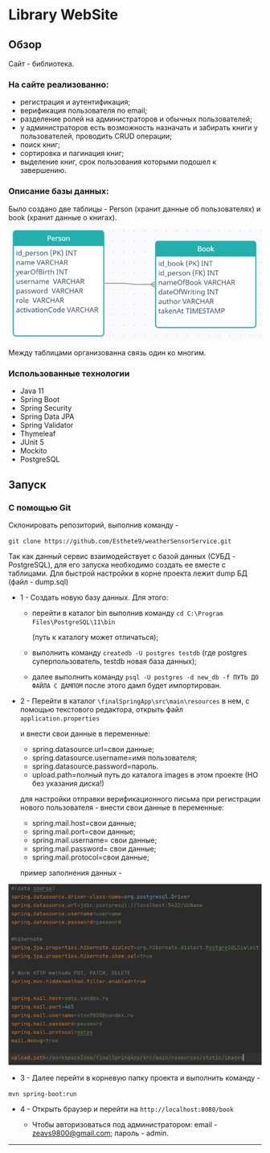 # Library WebSite
## Обзор
Сайт - библиотека.

### На сайте реализованно:
*  регистрация и аутентификация;
*  верификация пользователя по email;
*  разделение ролей на администраторов и обычных пользователей;
*  у администраторов есть возможность назначать и забирать книги у пользователей, проводить CRUD операции;
*  поиск книг;
*  сортировка и пагинация книг;
*  выделение книг, срок пользования которыми подошел к завершению.

### Описание базы данных:
Было создано две таблицы - Person (хранит данные об пользователях) и book (хранит данные о книгах).

![db.png](images%2Fdb.png)

Между таблицами организованна связь один ко многим.

### Использованные технологии
* Java 11
* Spring Boot
* Spring Security
* Spring Data JPA
* Spring Validator
* Thymeleaf
* JUnit 5
* Mockito
* PostgreSQL

## Запуск

### С помощью Git
Склонировать репозиторий, выполнив команду -

`git clone https://github.com/Esthete9/weatherSensorService.git`

Так как данный сервис взаимодействует с базой данных (СУБД - PostgreSQL), для его запуска необходимо создать ее вместе с таблицами.
Для быстрой настройки в корне проекта лежит dump БД (файл - dump.sql)

*  1 - Создать новую базу данных. Для этого:

    - перейти в каталог bin выполнив команду `cd C:\Program Files\PostgreSQL\11\bin`

      (путь к каталогу может отличаться);

    -  выполнить команду `createdb -U postgres testdb` (где postgres суперпользователь, testdb новая база данных);

    -  далее выполнить команду `psql -U postgres -d new_db -f ПУТЬ ДО ФАЙЛА С ДАМПОМ` после этого дамп будет импортирован.


* 2 - Перейти в каталог `\finalSpringApp\src\main\resources` в нем, с помощью текстового редактора, открыть файл `application.properties`

  и внести свои данные в переменные:

    - spring.datasource.url=свои данные;
    - spring.datasource.username=имя пользователя;
    - spring.datasource.password=пароль.
    - upload.path=полный путь до каталога images в этом проекте (НО без указания диска!)
  
  для настройки отправки верификационного письма при регистрации нового пользователя - внести свои данные в переменные:

    - spring.mail.host=свои данные;
    - spring.mail.port=свои данные;
    - spring.mail.username= свои данные;
    - spring.mail.password= свои данные;
    - spring.mail.protocol=свои данные;
  
  пример заполнения данных - 

 ![example.png](images%2Fexample.png)
* 3 - Далее перейти в корневую папку проекта и выполнить команду -

`mvn spring-boot:run`

* 4 - Открыть браузер и перейти на `http://localhost:8080/book`

    - Чтобы авторизоваться под администратором: email - zeavs9800@gmail.com; пароль - admin.
---